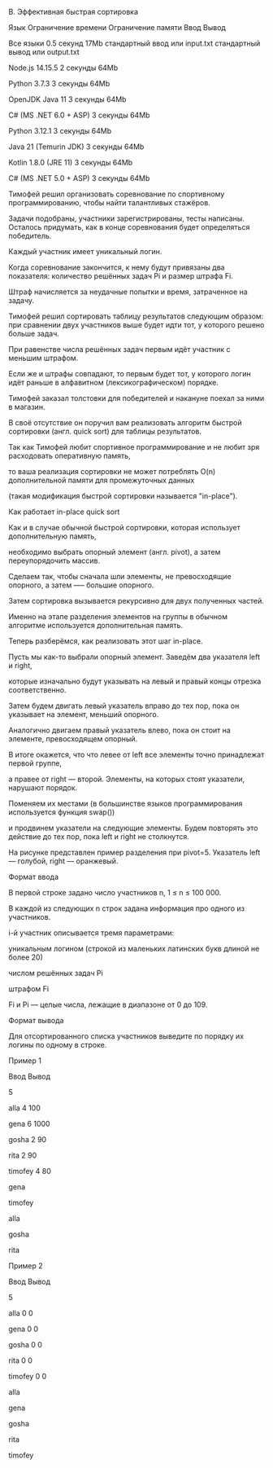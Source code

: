B. Эффективная быстрая сортировка

Язык Ограничение времени Ограничение памяти Ввод Вывод

Все языки 0.5 секунд 17Mb стандартный ввод или input.txt стандартный вывод или output.txt

Node.js 14.15.5 2 секунды 64Mb

Python 3.7.3 3 секунды 64Mb

OpenJDK Java 11 3 секунды 64Mb

C# (MS .NET 6.0 + ASP) 3 секунды 64Mb

Python 3.12.1 3 секунды 64Mb

Java 21 (Temurin JDK) 3 секунды 64Mb

Kotlin 1.8.0 (JRE 11) 3 секунды 64Mb

C# (MS .NET 5.0 + ASP) 3 секунды 64Mb

Тимофей решил организовать соревнование по спортивному программированию, чтобы найти талантливых стажёров.

Задачи подобраны, участники зарегистрированы, тесты написаны. Осталось придумать, как в конце соревнования будет определяться победитель.

Каждый участник имеет уникальный логин.

Когда соревнование закончится, к нему будут привязаны два показателя: количество решённых задач Pi и размер штрафа Fi.

Штраф начисляется за неудачные попытки и время, затраченное на задачу.

Тимофей решил сортировать таблицу результатов следующим образом: при сравнении двух участников выше будет идти тот, у которого решено больше задач.

При равенстве числа решённых задач первым идёт участник с меньшим штрафом.

Если же и штрафы совпадают, то первым будет тот, у которого логин идёт раньше в алфавитном (лексикографическом) порядке.

Тимофей заказал толстовки для победителей и накануне поехал за ними в магазин.

В своё отсутствие он поручил вам реализовать алгоритм быстрой сортировки (англ. quick sort) для таблицы результатов.

Так как Тимофей любит спортивное программирование и не любит зря расходовать оперативную память,

то ваша реализация сортировки не может потреблять O(n) дополнительной памяти для промежуточных данных

(такая модификация быстрой сортировки называется "in-place").

Как работает in-place quick sort

Как и в случае обычной быстрой сортировки, которая использует дополнительную память,

необходимо выбрать опорный элемент (англ. pivot), а затем переупорядочить массив.

Сделаем так, чтобы сначала шли элементы, не превосходящие опорного, а затем —– большие опорного.

Затем сортировка вызывается рекурсивно для двух полученных частей.

Именно на этапе разделения элементов на группы в обычном алгоритме используется дополнительная память.

Теперь разберёмся, как реализовать этот шаг in-place.

Пусть мы как-то выбрали опорный элемент. Заведём два указателя left и right,

которые изначально будут указывать на левый и правый концы отрезка соответственно.

Затем будем двигать левый указатель вправо до тех пор, пока он указывает на элемент, меньший опорного.

Аналогично двигаем правый указатель влево, пока он стоит на элементе, превосходящем опорный.

В итоге окажется, что что левее от left все элементы точно принадлежат первой группе,

а правее от right — второй. Элементы, на которых стоят указатели, нарушают порядок.

Поменяем их местами (в большинстве языков программирования используется функция swap())

и продвинем указатели на следующие элементы. Будем повторять это действие до тех пор, пока left и right не столкнутся.

На рисунке представлен пример разделения при pivot=5. Указатель left — голубой, right — оранжевый.

Формат ввода

В первой строке задано число участников n, 1 ≤ n ≤ 100 000.

В каждой из следующих n строк задана информация про одного из участников.

i-й участник описывается тремя параметрами:

уникальным логином (строкой из маленьких латинских букв длиной не более 20)

числом решённых задач Pi

штрафом Fi

Fi и Pi — целые числа, лежащие в диапазоне от 0 до 109.

Формат вывода

Для отсортированного списка участников выведите по порядку их логины по одному в строке.

Пример 1

Ввод Вывод

5

alla 4 100

gena 6 1000

gosha 2 90

rita 2 90

timofey 4 80

gena

timofey

alla

gosha

rita

Пример 2

Ввод Вывод

5

alla 0 0

gena 0 0

gosha 0 0

rita 0 0

timofey 0 0

alla

gena

gosha

rita

timofey